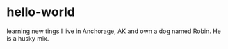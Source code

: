 # hello-world
learning new tings
I live in Anchorage, AK and own a dog named Robin. 
He is a husky mix. 
